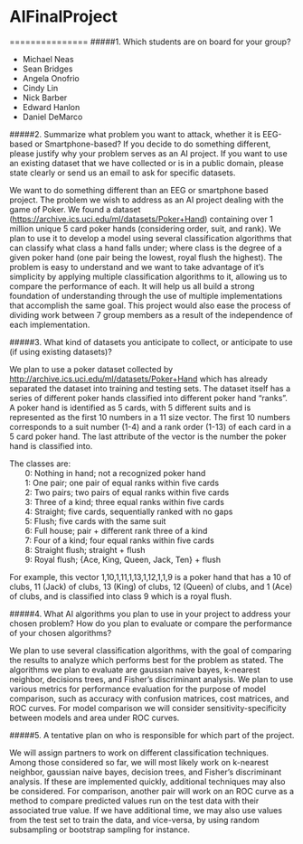 # AIFinalProject
===============
#####1. Which students are on board for your group?

  * Michael Neas 
  * Sean Bridges
  * Angela Onofrio 
  * Cindy Lin 
  * Nick Barber
  * Edward Hanlon
  * Daniel DeMarco 

#####2. Summarize what problem you want to attack, whether it is EEG-based or Smartphone-based? If you decide to do something different, please justify why your problem serves as an AI project. If you want to use an existing dataset that we have collected or is in a public domain, please state clearly or send us an email to ask for specific datasets. 

We want to do something different than an EEG or smartphone based project.  The problem we wish to address as an AI project dealing with the game of Poker. We found a dataset (https://archive.ics.uci.edu/ml/datasets/Poker+Hand) containing over 1 million unique 5 card poker hands (considering order, suit, and rank). We plan to use it to develop a model using several classification algorithms that can classify what class a hand falls under; where class is the degree of a given poker hand (one pair being the lowest, royal flush the highest). The problem is easy to understand and we want to take advantage of it’s simplicity by applying multiple classification algorithms to it, allowing us to compare the performance of each. It will help us all build a strong foundation of understanding through the use of multiple implementations that accomplish the same goal. This project would also ease the process of dividing work between 7 group members as a result of the independence of each implementation.

#####3. What kind of datasets you anticipate to collect, or anticipate to use (if using existing datasets)? 

We plan to use a poker dataset collected by http://archive.ics.uci.edu/ml/datasets/Poker+Hand which has already separated the dataset into training and testing sets. The dataset itself has a series of different poker hands classified into different poker hand “ranks”. A poker hand is identified as 5 cards, with 5 different suits and is represented as the first 10 numbers in a 11 size vector. The first 10 numbers corresponds to a suit number (1-4) and a rank order (1-13) of each card in a 5 card poker hand. The last attribute of the vector is the number the poker hand is classified into. 

The classes are: <br>
&nbsp;&nbsp;&nbsp;&nbsp;&nbsp;&nbsp; 0: Nothing in hand; not a recognized poker hand <br>
&nbsp;&nbsp;&nbsp;&nbsp;&nbsp;&nbsp;  1: One pair; one pair of equal ranks within five cards <br>
&nbsp;&nbsp;&nbsp;&nbsp;&nbsp;&nbsp;  2: Two pairs; two pairs of equal ranks within five cards <br>
&nbsp;&nbsp;&nbsp;&nbsp;&nbsp;&nbsp;  3: Three of a kind; three equal ranks within five cards <br>
&nbsp;&nbsp;&nbsp;&nbsp;&nbsp;&nbsp;  4: Straight; five cards, sequentially ranked with no gaps <br>
&nbsp;&nbsp;&nbsp;&nbsp;&nbsp;&nbsp;  5: Flush; five cards with the same suit <br>
&nbsp;&nbsp;&nbsp;&nbsp;&nbsp;&nbsp;  6: Full house; pair + different rank three of a kind <br>
&nbsp;&nbsp;&nbsp;&nbsp;&nbsp;&nbsp;  7: Four of a kind; four equal ranks within five cards <br>
&nbsp;&nbsp;&nbsp;&nbsp;&nbsp;&nbsp; 8: Straight flush; straight + flush <br>
&nbsp;&nbsp;&nbsp;&nbsp;&nbsp;&nbsp; 9: Royal flush; {Ace, King, Queen, Jack, Ten} + flush <br>

For example, this vector 1,10,1,11,1,13,1,12,1,1,9 is a poker hand that has a 10 of clubs, 11 (Jack) of clubs, 13 (King) of clubs, 12 (Queen) of clubs, and 1 (Ace) of clubs, and is classified into class 9 which is a royal flush.

#####4. What AI algorithms you plan to use in your project to address your chosen problem?  How do you plan to evaluate or compare the performance of your chosen algorithms? 

We plan to use several classification algorithms, with the goal of comparing the results to analyze which performs best for the problem as stated. The algorithms we plan to evaluate are gaussian naive bayes, k-nearest neighbor, decisions trees, and Fisher’s discriminant analysis. We plan to use various metrics for performance evaluation for the purpose of model comparison, such as accuracy with confusion matrices, cost matrices, and ROC curves. For model comparison we will consider sensitivity-specificity between models and area under ROC curves.

#####5. A tentative plan on who is responsible for which part of the project. 

We will assign partners to work on different classification techniques. Among those considered so far, we will most likely work on k-nearest neighbor, gaussian naive bayes, decision trees, and Fisher’s discriminant analysis. If these are implemented quickly, additional techniques may also be considered. For comparison, another pair will work on an ROC curve as a method to compare predicted values run on the test data with their associated true value. If we have additional time, we may also use values from the test set to train the data, and vice-versa, by using random subsampling or bootstrap sampling for instance.
 

